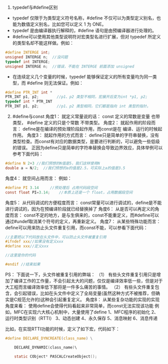 1. typedef与#define区别
- typedef 仅限于为类型定义符号名称，#define 不仅可以为类型定义别名，也能为数值定义别名，比如您可以定义 1 为 ONE。
- typedef 是由编译器执行解释的，#define 语句是由预编译器进行处理的。
- #define可以使用其他类型说明符对宏类型名进行扩展，但对 typedef 所定义的类型名却不能这样做。例如：
```c
#define INTERGE int;
unsigned INTERGE n;  //没问题
typedef int INTERGE;
unsigned INTERGE n;  //错误，不能在 INTERGE 前面添加 unsigned
```
- 在连续定义几个变量的时候，typedef 能够保证定义的所有变量均为同一类型，而 #define 则无法保证。例如：
```c
#define PTR_INT int *
PTR_INT p1, p2;        //p1、p2 类型不相同，宏展开后变为int *p1, p2;
typedef int * PTR_INT
PTR_INT p1, p2;        //p1、p2 类型相同，它们都是指向 int 类型的指针。
```
2. #define与const
角度1：
就定义常量说的话：
const 定义的常数是变量 也带类型， #define 定义的只是个常数 不带类型。
角度2：
就起作用的阶段而言：
define是在编译的预处理阶段起作用，而const是在 编译、运行的时候起作用。
角度3：
就起作用的方式而言：
define只是简单的字符串替换，没有类型检查。而const有对应的数据类型，是要进行判断的，可以避免一些低级的错误。
正因为define只是简单的字符串替换会导致边界效应，具体举例可以参考下面代码：
```c
#define N 2+3 //我们预想的N值是5，我们这样使用N
double a = N/2;  //我们预想的a的值是2.5，可实际上a的值是3.5
```
角度4：
就空间占用而言：
例如：
```c
#define PI 3.14     //预处理后 占用代码段空间
const float PI=3.14;    //本质上还是一个 float，占用数据段空间
```
角度5：
从代码调试的方便程度而言：
const常量可以进行调试的，define是不能进行调试的，因为在预编译阶段就已经替换掉了
角度6：
从是否可以再定义的角度而言：
const不足的地方，是与生俱来的，const不能重定义，而#define可以通过#undef取消某个符号的定义，再重新定义。
角度7：
从某些特殊功能而言：
define可以用来防止头文件重复引用，而const不能，可以参看下面代码：
```c
//主要把以下代码放在头文件中，可以防止头文件被重复引用
#ifndef xxx//如果没有定义xxx
#define xxx//定义xxx

//这里是你的代码

#endif //结束如果
```
PS： 下面说一下，头文件被重复引用的弊端：
（1） 有些头文件重复引用只是增加了编译工作的工作量，不会引起太大的问题，仅仅是编译效率低一些，但是对于大工程而言编译效率低下那将是一件多么痛苦的事情。
（2） 有些头文件重复包含，会引起错误，比如在头文件中定义了全局变量(虽然这种方式不被推荐，但确实是C规范允许的)这种会引起重复定义。
角度8：
从某些复杂功能的实现的实现角度来看：
使用define会使得代码看起来非常简单，而const无法实现该功能
例如，MFC在实现六大核心机制中，大量使用了define
1、MFC程序的初始化
2、运行时类型识别（RTTI）
3、动态创建
4、永久保存
5、消息映射
6、消息传递

比如，在实现RTTI功能的时候，定义了如下宏，代码如下：
```c
#define DECLARE_DYNCREATE(class_name) \

    DECLARE_DYNAMIC(class_name)\

    static CObject* PASCALCreateObject();
```
